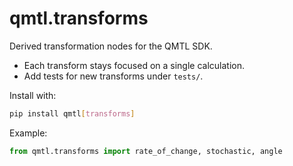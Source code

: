 # qmtl.transforms

Derived transformation nodes for the QMTL SDK.

- Each transform stays focused on a single calculation.
- Add tests for new transforms under `tests/`.

Install with:

```bash
pip install qmtl[transforms]
```

Example:

```python
from qmtl.transforms import rate_of_change, stochastic, angle
```
